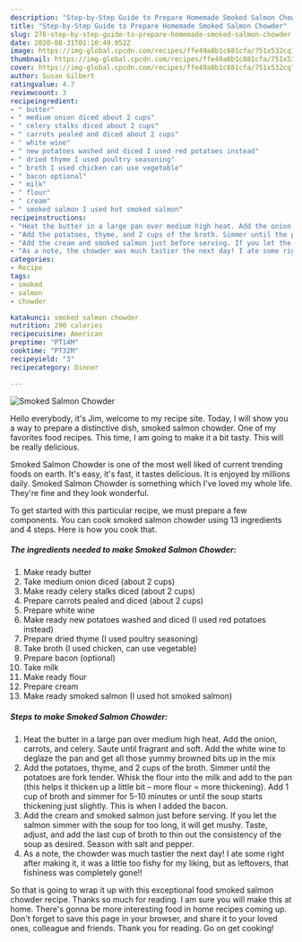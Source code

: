 ```yaml
---
description: "Step-by-Step Guide to Prepare Homemade Smoked Salmon Chowder"
title: "Step-by-Step Guide to Prepare Homemade Smoked Salmon Chowder"
slug: 276-step-by-step-guide-to-prepare-homemade-smoked-salmon-chowder
date: 2020-08-31T01:10:49.052Z
image: https://img-global.cpcdn.com/recipes/ffe49a8b1c881cfa/751x532cq70/smoked-salmon-chowder-recipe-main-photo.jpg
thumbnail: https://img-global.cpcdn.com/recipes/ffe49a8b1c881cfa/751x532cq70/smoked-salmon-chowder-recipe-main-photo.jpg
cover: https://img-global.cpcdn.com/recipes/ffe49a8b1c881cfa/751x532cq70/smoked-salmon-chowder-recipe-main-photo.jpg
author: Susan Gilbert
ratingvalue: 4.7
reviewcount: 3
recipeingredient:
- " butter"
- " medium onion diced about 2 cups"
- " celery stalks diced about 2 cups"
- " carrots pealed and diced about 2 cups"
- " white wine"
- " new potatoes washed and diced I used red potatoes instead"
- " dried thyme I used poultry seasoning"
- " broth I used chicken can use vegetable"
- " bacon optional"
- " milk"
- " flour"
- " cream"
- " smoked salmon I used hot smoked salmon"
recipeinstructions:
- "Heat the butter in a large pan over medium high heat. Add the onion, carrots, and celery. Saute until fragrant and soft. Add the white wine to deglaze the pan and get all those yummy browned bits up in the mix"
- "Add the potatoes, thyme, and 2 cups of the broth. Simmer until the potatoes are fork tender. Whisk the flour into the milk and add to the pan (this helps it thicken up a little bit – more flour = more thickening). Add 1 cup of broth and simmer for 5-10 minutes or until the soup starts thickening just slightly. This is when I added the bacon."
- "Add the cream and smoked salmon just before serving. If you let the salmon simmer with the soup for too long, it will get mushy. Taste, adjust, and add the last cup of broth to thin out the consistency of the soup as desired. Season with salt and pepper."
- "As a note, the chowder was much tastier the next day! I ate some right after making it, it was a little too fishy for my liking, but as leftovers, that fishiness was completely gone!!"
categories:
- Recipe
tags:
- smoked
- salmon
- chowder

katakunci: smoked salmon chowder 
nutrition: 290 calories
recipecuisine: American
preptime: "PT14M"
cooktime: "PT32M"
recipeyield: "3"
recipecategory: Dinner

---
```



![Smoked Salmon Chowder](https://img-global.cpcdn.com/recipes/ffe49a8b1c881cfa/751x532cq70/smoked-salmon-chowder-recipe-main-photo.jpg)

Hello everybody, it's Jim, welcome to my recipe site. Today, I will show you a way to prepare a distinctive dish, smoked salmon chowder. One of my favorites food recipes. This time, I am going to make it a bit tasty. This will be really delicious.

Smoked Salmon Chowder is one of the most well liked of current trending foods on earth. It's easy, it's fast, it tastes delicious. It is enjoyed by millions daily. Smoked Salmon Chowder is something which I've loved my whole life. They're fine and they look wonderful.




To get started with this particular recipe, we must prepare a few components. You can cook smoked salmon chowder using 13 ingredients and 4 steps. Here is how you cook that.

<!--inarticleads1-->

##### The ingredients needed to make Smoked Salmon Chowder:

1. Make ready  butter
1. Take  medium onion diced (about 2 cups)
1. Make ready  celery stalks diced (about 2 cups)
1. Prepare  carrots pealed and diced (about 2 cups)
1. Prepare  white wine
1. Make ready  new potatoes washed and diced (I used red potatoes instead)
1. Prepare  dried thyme (I used poultry seasoning)
1. Take  broth (I used chicken, can use vegetable)
1. Prepare  bacon (optional)
1. Take  milk
1. Make ready  flour
1. Prepare  cream
1. Make ready  smoked salmon (I used hot smoked salmon)




<!--inarticleads2-->

##### Steps to make Smoked Salmon Chowder:

1. Heat the butter in a large pan over medium high heat. Add the onion, carrots, and celery. Saute until fragrant and soft. Add the white wine to deglaze the pan and get all those yummy browned bits up in the mix
1. Add the potatoes, thyme, and 2 cups of the broth. Simmer until the potatoes are fork tender. Whisk the flour into the milk and add to the pan (this helps it thicken up a little bit – more flour = more thickening). Add 1 cup of broth and simmer for 5-10 minutes or until the soup starts thickening just slightly. This is when I added the bacon.
1. Add the cream and smoked salmon just before serving. If you let the salmon simmer with the soup for too long, it will get mushy. Taste, adjust, and add the last cup of broth to thin out the consistency of the soup as desired. Season with salt and pepper.
1. As a note, the chowder was much tastier the next day! I ate some right after making it, it was a little too fishy for my liking, but as leftovers, that fishiness was completely gone!!




So that is going to wrap it up with this exceptional food smoked salmon chowder recipe. Thanks so much for reading. I am sure you will make this at home. There's gonna be more interesting food in home recipes coming up. Don't forget to save this page in your browser, and share it to your loved ones, colleague and friends. Thank you for reading. Go on get cooking!
